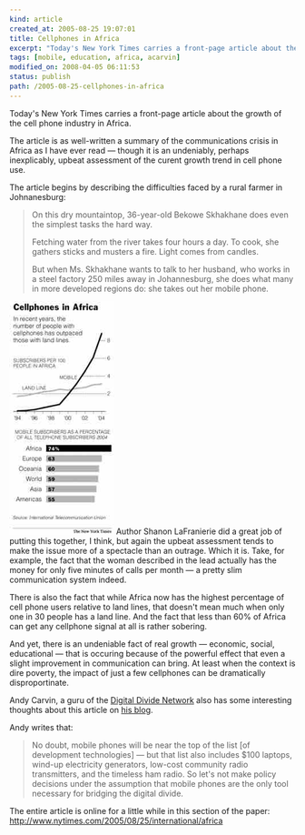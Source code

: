 ```yaml
---
kind: article
created_at: 2005-08-25 19:07:01
title: Cellphones in Africa
excerpt: "Today's New York Times carries a front-page article about the growth of the cell phone industry in Africa. "
tags: [mobile, education, africa, acarvin]
modified_on: 2008-04-05 06:11:53
status: publish 
path: /2005-08-25-cellphones-in-africa
---
```


Today's New York Times carries a front-page article about the growth of the cell phone industry in Africa. 

The article is as well-written a summary of the communications crisis in Africa as I have ever read &mdash; though it is an undeniably, perhaps inexplicably, upbeat assessment of the curent growth trend in cell phone use. 

The article begins by describing the difficulties faced by a rural farmer in Johnanesburg: 

 <blockquote class="large">On this dry mountaintop, 36-year-old Bekowe Skhakhane does even the simplest tasks the hard way.

Fetching water from the river takes four hours a day. To cook, she gathers sticks and musters a fire. Light comes from candles.

But when Ms. Skhakhane wants to talk to her husband, who works in a steel factory 250 miles away in Johannesburg, she does what many in more developed regions do: she takes out her mobile phone.</blockquote>

<img alt="africa" src="/images/africa.jpg" /> Author Shanon LaFranierie did a great job of putting this together, I think, but again the upbeat assessment tends to make the issue more of a spectacle than an outrage. Which it is. Take, for example, the fact that the woman described in the lead actually has the money for only five minutes of calls per month &mdash; a pretty slim communication system indeed. 

There is also the fact that while Africa now has the highest percentage of cell phone users relative to land lines, that doesn't mean much when only one in 30 people has a land line. And the fact that less than 60% of Africa can get any cellphone signal at all is rather sobering. 

And yet, there is an undeniable fact of real growth &mdash; economic, social, educational &mdash; that is occuring because of the powerful effect that even a slight improvement in communication can bring. At least when the context is dire poverty, the impact of just a few cellphones can be dramatically disproportinate. 

Andy Carvin, a guru of the <a href="http://www.digitaldividenetwork.org/">Digital Divide Network</a> also has some interesting thoughts about this article on <a href="http://www.edwebproject.org/andy/blog/">his blog</a>. 

Andy writes that: <blockquote class="large">No doubt, mobile phones will be near the top of the list [of development technologies] &mdash; but that list also includes $100 laptops, wind-up electricity generators, low-cost community radio transmitters, and the timeless ham radio. So let's not make policy decisions under the assumption that mobile phones are the only tool necessary for bridging the digital divide.</blockquote>

The entire article is online for a little while in this section of the paper: <a href="http://www.nytimes.com/2005/08/25/international/africa">http://www.nytimes.com/2005/08/25/international/africa</a>